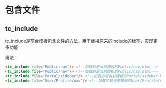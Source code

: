 # 包含文件

## tc_include

tc_include是前台模板包含文件的方法，用于替换原来的include的标签，实现更多功能

用法：

```html
<tc_include file="Public:nav"/> <!--加载的是当前模板的Public/nav.html-->
<tc_include file="Public/nav"/> <!--加载的是当前模板的Public/nav.html-->
<tc_include file="Portal/sidebar"/> <!--加载的是当前模板的Portal/sidebar.html-->
<tc_include file="User/Profile/nav"/> <!--加载的是当前模板的User/Profile/nav.html-->
```